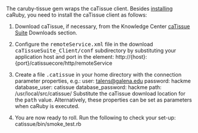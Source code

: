 The caruby-tissue gem wraps the caTissue client. Besides [installing](installation) caRuby, you need to install the caTissue client as follows:

1. Download caTissue, if necessary, from the Knowledge Center [caTissue Suite](https://cabig-kc.nci.nih.gov/Biospecimen/KC/index.php/CaTissue_Suite) Downloads section.

2. Configure the  <tt>remoteService.xml</tt> file in  the download <tt>caTissueSuite_Client/conf</tt> subdirectory by substituting your application host and port in the element:
        <property name="serviceUrl">
            <value>http://{host}:{port}/catissuecore/http/remoteService</value>
        </property>

3. Create a file <tt>.catissue</tt> in your home directory with the connection parameter properties, e.g.:
        user: talens@galena.edu
        password: hackme
        database_user: catissue
        database_password: hackme
        path: /usr/local/src/catissue/
    Substitute the caTissue download location for the <tt>path</tt> value. Alternatively, these properties can be set as parameters
    when caRuby is executed.

4. You are now ready to roll. Run the following to check your set-up:
        catissue/bin/smoke_test.rb